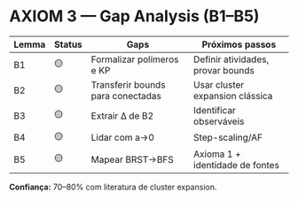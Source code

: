 # AXIOM 3 — Gap Analysis (B1–B5)

| Lemma | Status | Gaps | Próximos passos |
|---|---|---|---|
| B1 | 🟡 | Formalizar polímeros e KP | Definir atividades, provar bounds |
| B2 | 🟡 | Transferir bounds para conectadas | Usar cluster expansion clássica |
| B3 | 🟡 | Extrair Δ de B2 | Identificar observáveis |
| B4 | 🟡 | Lidar com a→0 | Step-scaling/AF |
| B5 | 🟡 | Mapear BRST→BFS | Axioma 1 + identidade de fontes |

**Confiança:** 70–80% com literatura de cluster expansion.
